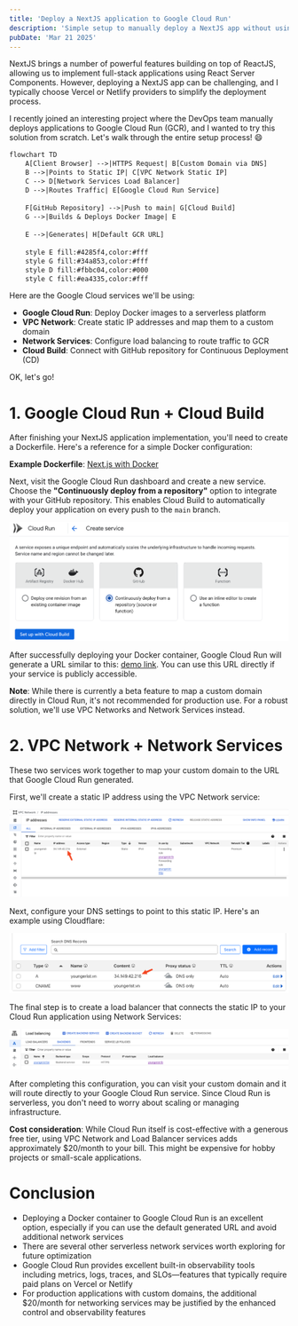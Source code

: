 ```yaml
---
title: 'Deploy a NextJS application to Google Cloud Run'
description: 'Simple setup to manually deploy a NextJS app without using Vercel or Netlify'
pubDate: 'Mar 21 2025'
---
```


NextJS brings a number of powerful features building on top of ReactJS, allowing us to implement full-stack applications using React Server Components. However, deploying a NextJS app can be challenging, and I typically choose Vercel or Netlify providers to simplify the deployment process.

I recently joined an interesting project where the DevOps team manually deploys applications to Google Cloud Run (GCR), and I wanted to try this solution from scratch. Let's walk through the entire setup process! 😄

```mermaid
flowchart TD
    A[Client Browser] -->|HTTPS Request| B[Custom Domain via DNS]
    B -->|Points to Static IP| C[VPC Network Static IP]
    C --> D[Network Services Load Balancer]
    D -->|Routes Traffic| E[Google Cloud Run Service]

    F[GitHub Repository] -->|Push to main| G[Cloud Build]
    G -->|Builds & Deploys Docker Image| E

    E -->|Generates| H[Default GCR URL]

    style E fill:#4285f4,color:#fff
    style G fill:#34a853,color:#fff
    style D fill:#fbbc04,color:#000
    style C fill:#ea4335,color:#fff
```

Here are the Google Cloud services we'll be using:

- **Google Cloud Run**: Deploy Docker images to a serverless platform
- **VPC Network**: Create static IP addresses and map them to a custom domain
- **Network Services**: Configure load balancing to route traffic to GCR
- **Cloud Build**: Connect with GitHub repository for Continuous Deployment (CD)

OK, let's go!

# 1. Google Cloud Run + Cloud Build

After finishing your NextJS application implementation, you'll need to create a Dockerfile. Here's a reference for a simple Docker configuration:

**Example Dockerfile**: [Next.js with Docker](https://github.com/vercel/next.js/blob/canary/examples/with-docker/Dockerfile)

Next, visit the Google Cloud Run dashboard and create a new service. Choose the **"Continuously deploy from a repository"** option to integrate with your GitHub repository. This enables Cloud Build to automatically deploy your application on every push to the `main` branch.

![create a GCR service](./attachments/gcr-create-gcr-service.png)

After successfully deploying your Docker container, Google Cloud Run will generate a URL similar to this: [demo link](https://youngerist-5470084010.us-central1.run.app). You can use this URL directly if your service is publicly accessible.

**Note**: While there is currently a beta feature to map a custom domain directly in Cloud Run, it's not recommended for production use. For a robust solution, we'll use VPC Networks and Network Services instead.

# 2. VPC Network + Network Services

These two services work together to map your custom domain to the URL that Google Cloud Run generated.

First, we'll create a static IP address using the VPC Network service:

![create a static IP address](./attachments/gcr-vpc-network.png)

Next, configure your DNS settings to point to this static IP. Here's an example using Cloudflare:

![DNS config](./attachments/grc-dns-config.png)

The final step is to create a load balancer that connects the static IP to your Cloud Run application using Network Services:

![load balancer](./attachments/gcr-load-balancer.png)

After completing this configuration, you can visit your custom domain and it will route directly to your Google Cloud Run service. Since Cloud Run is serverless, you don't need to worry about scaling or managing infrastructure.

**Cost consideration**: While Cloud Run itself is cost-effective with a generous free tier, using VPC Network and Load Balancer services adds approximately $20/month to your bill. This might be expensive for hobby projects or small-scale applications.

# Conclusion

- Deploying a Docker container to Google Cloud Run is an excellent option, especially if you can use the default generated URL and avoid additional network services
- There are several other serverless network services worth exploring for future optimization
- Google Cloud Run provides excellent built-in observability tools including metrics, logs, traces, and SLOs—features that typically require paid plans on Vercel or Netlify
- For production applications with custom domains, the additional $20/month for networking services may be justified by the enhanced control and observability features
